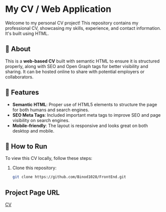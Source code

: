 # My CV / Web Application

Welcome to my personal CV project! This repository contains my professional CV, showcasing my skills, experience, and contact information. It's built using HTML.

## 📄 About

This is a **web-based CV** built with semantic HTML to ensure it is structured properly, along with SEO and Open Graph tags for better visibility and sharing. It can be hosted online to share with potential employers or collaborators.

## 🔧 Features

- **Semantic HTML**: Proper use of HTML5 elements to structure the page for both humans and search engines.
- **SEO Meta Tags**: Included important meta tags to improve SEO and page visibility on search engines.
- **Mobile-friendly**: The layout is responsive and looks great on both desktop and mobile.

## 🚀 How to Run

To view this CV locally, follow these steps:

1. Clone this repository:

   ```bash
   git clone https://github.com/Binod1028/FrontEnd.git

## Project Page URL
[CV](http://127.0.0.1:5500/index.html#education)
